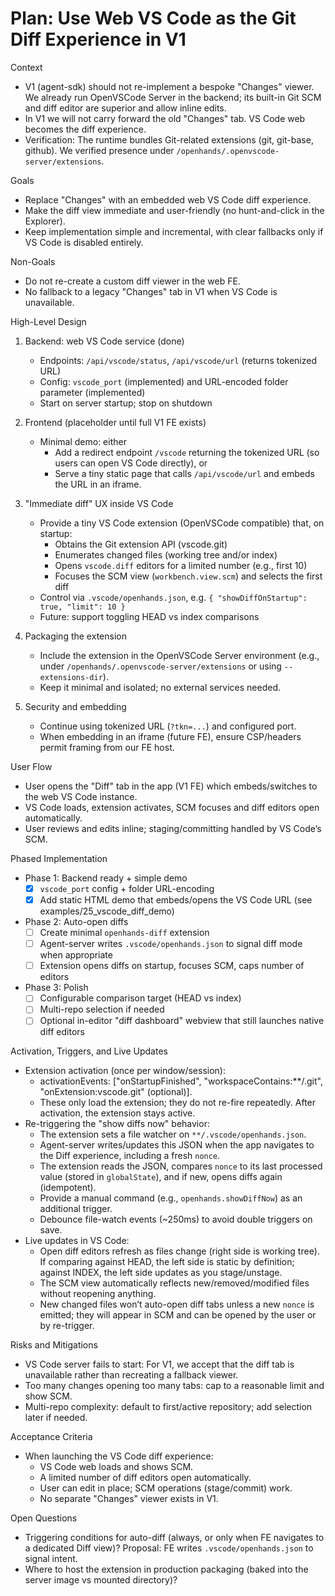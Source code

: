 # Plan: Use Web VS Code as the Git Diff Experience in V1

Context
- V1 (agent-sdk) should not re-implement a bespoke "Changes" viewer. We already run OpenVSCode Server in the backend; its built-in Git SCM and diff editor are superior and allow inline edits.
- In V1 we will not carry forward the old "Changes" tab. VS Code web becomes the diff experience.
- Verification: The runtime bundles Git-related extensions (git, git-base, github). We verified presence under `/openhands/.openvscode-server/extensions`.

Goals
- Replace "Changes" with an embedded web VS Code diff experience.
- Make the diff view immediate and user-friendly (no hunt-and-click in the Explorer).
- Keep implementation simple and incremental, with clear fallbacks only if VS Code is disabled entirely.

Non-Goals
- Do not re-create a custom diff viewer in the web FE.
- No fallback to a legacy "Changes" tab in V1 when VS Code is unavailable.

High-Level Design
1) Backend: web VS Code service (done)
   - Endpoints: `/api/vscode/status`, `/api/vscode/url` (returns tokenized URL)
   - Config: `vscode_port` (implemented) and URL-encoded folder parameter (implemented)
   - Start on server startup; stop on shutdown

2) Frontend (placeholder until full V1 FE exists)
   - Minimal demo: either
     - Add a redirect endpoint `/vscode` returning the tokenized URL (so users can open VS Code directly), or
     - Serve a tiny static page that calls `/api/vscode/url` and embeds the URL in an iframe.

3) "Immediate diff" UX inside VS Code
   - Provide a tiny VS Code extension (OpenVSCode compatible) that, on startup:
     - Obtains the Git extension API (vscode.git)
     - Enumerates changed files (working tree and/or index)
     - Opens `vscode.diff` editors for a limited number (e.g., first 10)
     - Focuses the SCM view (`workbench.view.scm`) and selects the first diff
   - Control via `.vscode/openhands.json`, e.g. `{ "showDiffOnStartup": true, "limit": 10 }`
   - Future: support toggling HEAD vs index comparisons

4) Packaging the extension
   - Include the extension in the OpenVSCode Server environment (e.g., under `/openhands/.openvscode-server/extensions` or using `--extensions-dir`).
   - Keep it minimal and isolated; no external services needed.

5) Security and embedding
   - Continue using tokenized URL (`?tkn=...`) and configured port.
   - When embedding in an iframe (future FE), ensure CSP/headers permit framing from our FE host.

User Flow
- User opens the "Diff" tab in the app (V1 FE) which embeds/switches to the web VS Code instance.
- VS Code loads, extension activates, SCM focuses and diff editors open automatically.
- User reviews and edits inline; staging/committing handled by VS Code’s SCM.

Phased Implementation
- Phase 1: Backend ready + simple demo
  - [x] `vscode_port` config + folder URL-encoding
  - [x] Add static HTML demo that embeds/opens the VS Code URL (see examples/25_vscode_diff_demo)
- Phase 2: Auto-open diffs
  - [ ] Create minimal `openhands-diff` extension
  - [ ] Agent-server writes `.vscode/openhands.json` to signal diff mode when appropriate
  - [ ] Extension opens diffs on startup, focuses SCM, caps number of editors
- Phase 3: Polish
  - [ ] Configurable comparison target (HEAD vs index)
  - [ ] Multi-repo selection if needed
  - [ ] Optional in-editor "diff dashboard" webview that still launches native diff editors

Activation, Triggers, and Live Updates
- Extension activation (once per window/session):
  - activationEvents: ["onStartupFinished", "workspaceContains:**/.git", "onExtension:vscode.git" (optional)].
  - These only load the extension; they do not re-fire repeatedly. After activation, the extension stays active.
- Re-triggering the "show diffs now" behavior:
  - The extension sets a file watcher on `**/.vscode/openhands.json`.
  - Agent-server writes/updates this JSON when the app navigates to the Diff experience, including a fresh `nonce`.
  - The extension reads the JSON, compares `nonce` to its last processed value (stored in `globalState`), and if new, opens diffs again (idempotent).
  - Provide a manual command (e.g., `openhands.showDiffNow`) as an additional trigger.
  - Debounce file-watch events (~250ms) to avoid double triggers on save.
- Live updates in VS Code:
  - Open diff editors refresh as files change (right side is working tree). If comparing against HEAD, the left side is static by definition; against INDEX, the left side updates as you stage/unstage.
  - The SCM view automatically reflects new/removed/modified files without reopening anything.
  - New changed files won’t auto-open diff tabs unless a new `nonce` is emitted; they will appear in SCM and can be opened by the user or by re-trigger.



Risks and Mitigations
- VS Code server fails to start: For V1, we accept that the diff tab is unavailable rather than recreating a fallback viewer.
- Too many changes opening too many tabs: cap to a reasonable limit and show SCM.
- Multi-repo complexity: default to first/active repository; add selection later if needed.

Acceptance Criteria
- When launching the VS Code diff experience:
  - VS Code web loads and shows SCM.
  - A limited number of diff editors open automatically.
  - User can edit in place; SCM operations (stage/commit) work.
  - No separate "Changes" viewer exists in V1.

Open Questions
- Triggering conditions for auto-diff (always, or only when FE navigates to a dedicated Diff view)? Proposal: FE writes `.vscode/openhands.json` to signal intent.
- Where to host the extension in production packaging (baked into the server image vs mounted directory)?
